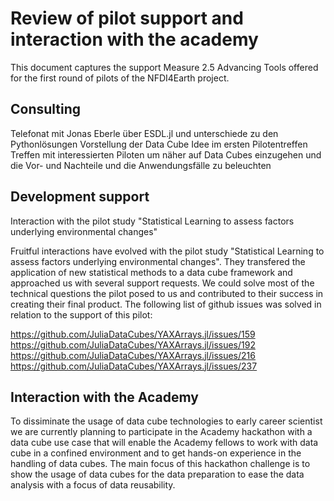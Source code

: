 # Review of pilot support and interaction with the academy


This document captures the support Measure 2.5 Advancing Tools offered for the first round of pilots of the NFDI4Earth project.



## Consulting


Telefonat mit Jonas Eberle über ESDL.jl und unterschiede zu den Pythonlösungen
Vorstellung der Data Cube Idee im ersten Pilotentreffen
Treffen mit interessierten Piloten um näher auf Data Cubes einzugehen und die Vor- und Nachteile und die Anwendungsfälle zu beleuchten


## Development support

Interaction with the pilot study "Statistical Learning to assess factors underlying environmental changes"

Fruitful interactions have evolved with the pilot study "Statistical Learning to assess factors underlying environmental changes". 
They transfered the application of new statistical methods to a data cube framework and approached us with several
support requests. We could solve most of the technical questions the pilot posed to us and contributed to their success
in creating their final product. The following list of github issues was solved in relation to the support of this pilot:

https://github.com/JuliaDataCubes/YAXArrays.jl/issues/159
https://github.com/JuliaDataCubes/YAXArrays.jl/issues/192
https://github.com/JuliaDataCubes/YAXArrays.jl/issues/216
https://github.com/JuliaDataCubes/YAXArrays.jl/issues/237

## Interaction with the Academy

To dissiminate the usage of data cube technologies to early career scientist we are currently planning to participate in the Academy hackathon with a data cube use case that will enable the Academy fellows to work with data cube in a confined environment and to get hands-on experience in the handling of data cubes. 
The main focus of this hackathon challenge is to show the usage of data cubes for the data preparation to ease the data analysis with a focus of data reusability.  